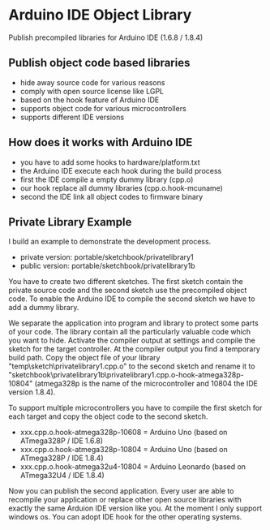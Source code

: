 # Arduino IDE Object Library

Publish precompiled libraries for Arduino IDE (1.6.8 / 1.8.4)

## Publish object code based libraries

* hide away source code for various reasons
* comply with open source license like LGPL
* based on the hook feature of Arduino IDE
* supports object code for various microcontrollers
* supports different IDE versions

## How does it works with Arduino IDE

* you have to add some hooks to hardware/platform.txt
* the Arduino IDE execute each hook during the build process
* first the IDE compile a empty dummy library (cpp.o)
* our hook replace all dummy libraries (cpp.o.hook-mcuname)
* second the IDE link all object codes to firmware binary

## Private Library Example

I build an example to demonstrate the development process.

* private version: portable/sketchbook/privatelibrary1
* public version: portable/sketchbook/privatelibrary1b

You have to create two different sketches. The first sketch contain the private source code and the second sketch use the precompiled object code. To enable the Arduino IDE to compile the second sketch we have to add a dummy library.

We separate the application into program and library to protect some parts of your code. The library contain all the particularly valuable code which you want to hide. Activate the compiler output at settings and compile the sketch for the target controller. At the compiler output you find a temporary build path. Copy the object file of your library "temp\sketch\privatelibrary1.cpp.o" to the second sketch and rename it to "sketchbook\privatelibrary1b\privatelibrary1.cpp.o-hook-atmega328p-10804" (atmega328p is the name of the microcontroller and 10804 the IDE version 1.8.4).

To support multiple microcontrollers you have to compile the first sketch for each target and copy the object code to the second sketch.

* xxx.cpp.o.hook-atmega328p-10608 = Arduino Uno (based on ATmega328P / IDE 1.6.8)
* xxx.cpp.o.hook-atmega328p-10804 = Arduino Uno (based on ATmega328P / IDE 1.8.4)
* xxx.cpp.o.hook-atmega32u4-10804 = Arduino Leonardo (based on ATmega32U4 / IDE 1.8.4)

Now you can publish the second application. Every user are able to recompile your application or replace other open source libraries with exactly the same Arduion IDE version like you. At the moment I only support windows os. You can adopt IDE hook for the other operating systems.
